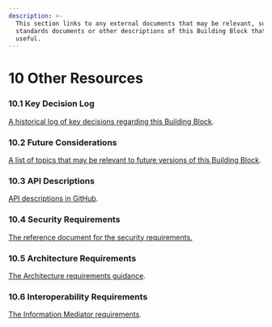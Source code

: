 ```yaml
---
description: >-
  This section links to any external documents that may be relevant, such as
  standards documents or other descriptions of this Building Block that may be
  useful.
---
```


# 10 Other Resources

### 10.1 Key Decision Log <a href="#10.1-key-decision-log" id="10.1-key-decision-log"></a>

[A historical log of key decisions regarding this Building Block](https://govstack-global.atlassian.net/l/cp/a0ULaDq6). ​

### 10.2 Future Considerations <a href="#10.2-future-considerations" id="10.2-future-considerations"></a>

[A list of topics that may be relevant to future versions of this Building Block](https://govstack-global.atlassian.net/l/cp/19LihiQq).&#x20;

### 10.3 API Descriptions

[API descriptions in GitHub](https://github.com/GovStackWorkingGroup/bb-registration).

### 10.4 Security Requirements

[The reference document for the security requirements.](https://govstack.gitbook.io/specification/security-requirements)

### **10.5 Architecture Requirements**

[The Architecture requirements guidance](https://govstack.gitbook.io/specification/architecture-and-nonfunctional-requirements/introduction).

### 10.6 Interoperability Requirements

[The Information Mediator requirements](https://govstack.gitbook.io/specification/building-blocks/information-mediation).

